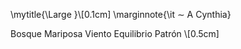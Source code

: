 \mytitle{\Large }\\[0.1cm]
\marginnote{\it $\sim$ A Cynthia}

Bosque Mariposa Viento Equilibrio Patrón
\\[0.5cm]
